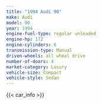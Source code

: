 ```yaml
---
title: "1994 Audi 90"
make: Audi
model: 90
year: 1994
engine-fuel-type: regular unleaded
engine-hp: 172
engine-cylinders: 6
transmission-type: Manual
driven-wheels: all wheel drive
number-of-doors: 4
market-category: Luxury
vehicle-size: Compact
vehicle-style: Sedan
---
```


{{< car_info >}}
